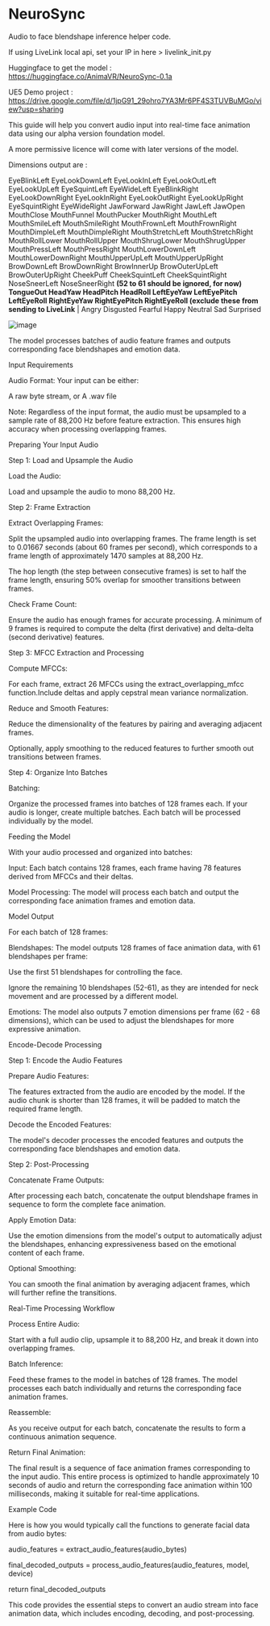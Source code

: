 # NeuroSync
Audio to face blendshape inference helper code.

If using LiveLink local api, set your IP in here > livelink_init.py 

Huggingface to get the model : https://huggingface.co/AnimaVR/NeuroSync-0.1a 

UE5 Demo project : https://drive.google.com/file/d/1jpG91_29ohro7YA3Mr6PF4S3TUVBuMGo/view?usp=sharing

This guide will help you convert audio input into real-time face animation data using our alpha version foundation model.

A more permissive licence will come with later versions of the model.

Dimensions output are  :

EyeBlinkLeft	EyeLookDownLeft	EyeLookInLeft	EyeLookOutLeft	EyeLookUpLeft	EyeSquintLeft	EyeWideLeft	EyeBlinkRight	EyeLookDownRight	EyeLookInRight	EyeLookOutRight	EyeLookUpRight	EyeSquintRight	EyeWideRight	JawForward	JawRight	JawLeft	JawOpen	MouthClose	MouthFunnel	MouthPucker	MouthRight	MouthLeft	MouthSmileLeft	MouthSmileRight	MouthFrownLeft	MouthFrownRight	MouthDimpleLeft	MouthDimpleRight	MouthStretchLeft	MouthStretchRight	MouthRollLower	MouthRollUpper	MouthShrugLower	MouthShrugUpper	MouthPressLeft	MouthPressRight	MouthLowerDownLeft	MouthLowerDownRight	MouthUpperUpLeft	MouthUpperUpRight	BrowDownLeft	BrowDownRight	BrowInnerUp	BrowOuterUpLeft	BrowOuterUpRight	CheekPuff	CheekSquintLeft	CheekSquintRight	NoseSneerLeft	NoseSneerRight	**(52 to 61 should be ignored, for now) TongueOut	HeadYaw	HeadPitch	HeadRoll	LeftEyeYaw	LeftEyePitch	LeftEyeRoll	RightEyeYaw	RightEyePitch	RightEyeRoll (exclude these from sending to LiveLink**	| Angry	Disgusted	Fearful	Happy	Neutral	Sad	Surprised

![image](https://github.com/user-attachments/assets/f0e8063d-f03c-4a34-8f2b-e6f581b3f418)

The model processes batches of audio feature frames and outputs corresponding face blendshapes and emotion data.

Input Requirements

Audio Format: Your input can be either:

A raw byte stream, or
A .wav file

Note: Regardless of the input format, the audio must be upsampled to a sample rate of 88,200 Hz before feature extraction. This ensures high accuracy when processing overlapping frames.

Preparing Your Input Audio

Step 1: Load and Upsample the Audio

Load the Audio:

Load and upsample the audio to mono 88,200 Hz.

Step 2: Frame Extraction

Extract Overlapping Frames:

Split the upsampled audio into overlapping frames. The frame length is set to 0.01667 seconds (about 60 frames per second), which corresponds to a frame length of approximately 1470 samples at 88,200 Hz.

The hop length (the step between consecutive frames) is set to half the frame length, ensuring 50% overlap for smoother transitions between frames.

Check Frame Count:

Ensure the audio has enough frames for accurate processing. A minimum of 9 frames is required to compute the delta (first derivative) and delta-delta (second derivative) features.

Step 3: MFCC Extraction and Processing

Compute MFCCs:

For each frame, extract 26 MFCCs using the extract_overlapping_mfcc function.Include deltas and apply cepstral mean variance normalization.

Reduce and Smooth Features:

Reduce the dimensionality of the features by pairing and averaging adjacent frames.

Optionally, apply smoothing to the reduced features to further smooth out transitions between frames.

Step 4: Organize Into Batches

Batching:

Organize the processed frames into batches of 128 frames each. If your audio is longer, create multiple batches. Each batch will be processed individually by the model.

Feeding the Model

With your audio processed and organized into batches:

Input: Each batch contains 128 frames, each frame having 78 features derived from MFCCs and their deltas.

Model Processing: The model will process each batch and output the corresponding face animation frames and emotion data.

Model Output

For each batch of 128 frames:

Blendshapes: The model outputs 128 frames of face animation data, with 61 blendshapes per frame:

Use the first 51 blendshapes for controlling the face.

Ignore the remaining 10 blendshapes (52-61), as they are intended for neck movement and are processed by a different model.

Emotions: The model also outputs 7 emotion dimensions per frame (62 - 68 dimensions), which can be used to adjust the blendshapes for more expressive animation.

Encode-Decode Processing

Step 1: Encode the Audio Features

Prepare Audio Features:

The features extracted from the audio are encoded by the model. If the audio chunk is shorter than 128 frames, it will be padded to match the required frame length.

Decode the Encoded Features:

The model's decoder processes the encoded features and outputs the corresponding face blendshapes and emotion data.

Step 2: Post-Processing

Concatenate Frame Outputs:

After processing each batch, concatenate the output blendshape frames in sequence to form the complete face animation.

Apply Emotion Data:

Use the emotion dimensions from the model's output to automatically adjust the blendshapes, enhancing expressiveness based on the emotional content of each frame.

Optional Smoothing:

You can smooth the final animation by averaging adjacent frames, which will further refine the transitions.

Real-Time Processing Workflow

Process Entire Audio:

Start with a full audio clip, upsample it to 88,200 Hz, and break it down into overlapping frames.

Batch Inference:

Feed these frames to the model in batches of 128 frames. The model processes each batch individually and returns the corresponding face animation frames.

Reassemble:

As you receive output for each batch, concatenate the results to form a continuous animation sequence.

Return Final Animation:

The final result is a sequence of face animation frames corresponding to the input audio. This entire process is optimized to handle approximately 10 seconds of audio and return the corresponding face animation within 100 milliseconds, making it suitable for real-time applications.

Example Code

Here is how you would typically call the functions to generate facial data from audio bytes:

audio_features = extract_audio_features(audio_bytes)

final_decoded_outputs = process_audio_features(audio_features, model, device)

return final_decoded_outputs

This code provides the essential steps to convert an audio stream into face animation data, which includes encoding, decoding, and post-processing.
